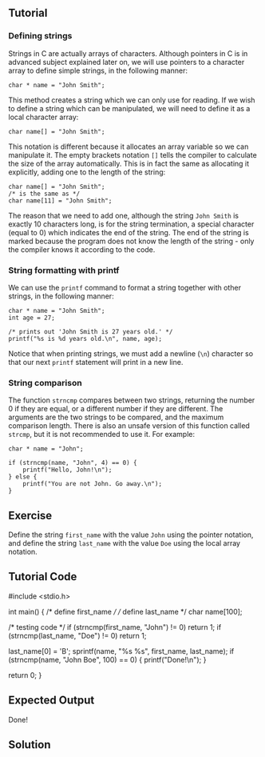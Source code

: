 Tutorial
--------

### Defining strings

Strings in C are actually arrays of characters. Although pointers in C is in advanced subject explained later on, we will use pointers to
a character array to define simple strings, in the following manner:

    char * name = "John Smith";

This method creates a string which we can only use for reading. 
If we wish to define a string which can be manipulated, we will need to define it as a local character array:

    char name[] = "John Smith";

This notation is different because it allocates an array variable so we can manipulate it. The empty brackets notation `[]` tells the
compiler to calculate the size of the array automatically. This is in fact the same as allocating it explicitly, adding one to 
the length of the string:

    char name[] = "John Smith";
    /* is the same as */
    char name[11] = "John Smith";

The reason that we need to add one, although the string `John Smith` is exactly 10 characters long, is for the string termination,
a special character (equal to 0) which indicates the end of the string. The end of the string is marked because the program
does not know the length of the string - only the compiler knows it according to the code.

### String formatting with printf

We can use the `printf` command to format a string together with other strings, in the following manner:

    char * name = "John Smith";
    int age = 27;

    /* prints out 'John Smith is 27 years old.' */
    printf("%s is %d years old.\n", name, age);

Notice that when printing strings, we must add a newline (`\n`) character so that our next `printf` statement will print in a new line.

### String comparison

The function `strncmp` compares between two strings, returning the number 0 if they are equal, or a different number if they are different.
The arguments are the two strings to be compared, and the maximum comparison length. There is also an unsafe version of this function
called `strcmp`, but it is not recommended to use it. For example:

    char * name = "John";

    if (strncmp(name, "John", 4) == 0) {
        printf("Hello, John!\n");
    } else {
        printf("You are not John. Go away.\n");
    }

Exercise
--------

Define the string `first_name` with the value `John` using the pointer notation, and define the string `last_name` with the value `Doe`
using the local array notation.

Tutorial Code
-------------

#include <stdio.h>

int main() {
  /* define first_name */
  /* define last_name */
  char name[100];

  /* testing code */
  if (strncmp(first_name, "John") != 0) return 1;
  if (strncmp(last_name, "Doe") != 0) return 1;

  last_name[0] = 'B';
  sprintf(name, "%s %s", first_name, last_name);
  if (strncmp(name, "John Boe", 100) == 0) {
      printf("Done!\n");
  }

  return 0;
}


Expected Output
---------------
Done!

Solution
--------
